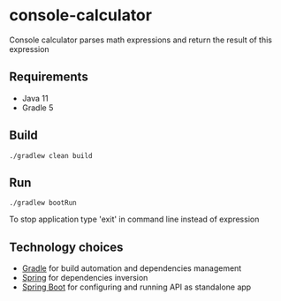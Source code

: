 # console-calculator
Console calculator parses math expressions and return the result of this expression

## Requirements

* Java 11
* Gradle 5

## Build

```
./gradlew clean build
```

## Run

```
./gradlew bootRun
```

To stop application type 'exit' in command line instead of expression
## Technology choices

* [Gradle](https://gradle.org/) for build automation and dependencies management
* [Spring](https://projects.spring.io/spring-framework/) for dependencies inversion
* [Spring Boot](https://projects.spring.io/spring-boot/) for configuring and running API as standalone app